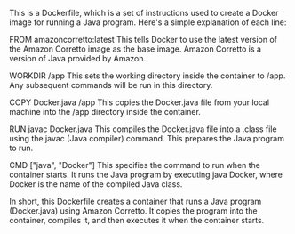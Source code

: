 This is a Dockerfile, which is a set of instructions used to create a Docker image for running a Java program. Here's a simple explanation of each line:

FROM amazoncorretto:latest
This tells Docker to use the latest version of the Amazon Corretto image as the base image. Amazon Corretto is a version of Java provided by Amazon.

WORKDIR /app
This sets the working directory inside the container to /app. Any subsequent commands will be run in this directory.

COPY Docker.java /app
This copies the Docker.java file from your local machine into the /app directory inside the container.

RUN javac Docker.java
This compiles the Docker.java file into a .class file using the javac (Java compiler) command. This prepares the Java program to run.

CMD ["java", "Docker"]
This specifies the command to run when the container starts. It runs the Java program by executing java Docker, where Docker is the name of the compiled Java class.

In short, this Dockerfile creates a container that runs a Java program (Docker.java) using Amazon Corretto. It copies the program into the container, compiles it, and then executes it when the container starts.
